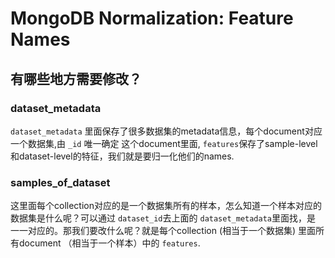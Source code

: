 # MongoDB Normalization: Feature Names


## 有哪些地方需要修改？


### dataset_metadata
`dataset_metadata` 里面保存了很多数据集的metadata信息，每个document对应一个数据集,由 `_id` 唯一确定
这个document里面, `features`保存了sample-level和dataset-level的特征，我们就是要归一化他们的names.



### samples_of_dataset
这里面每个collection对应的是一个数据集所有的样本，怎么知道一个样本对应的数据集是什么呢？可以通过 `dataset_id`去上面的 `dataset_metadata`里面找，是
一一对应的。那我们要改什么呢？就是每个collection (相当于一个数据集) 里面所有document （相当于一个样本）中的  `features`.

